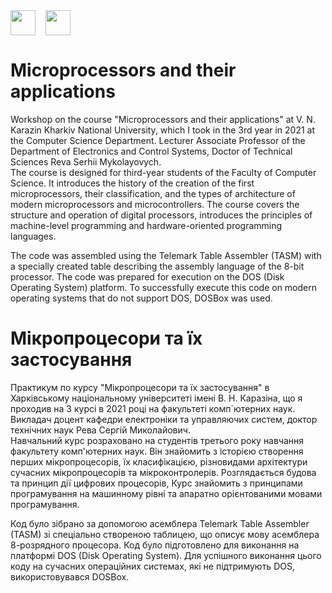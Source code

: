 <div style="display: flex;">
    <img src="https://static8.tgstat.ru/channels/_0/ce/ceecb42fcf878251779474152143188f.jpg" width="40" height="40">
    &nbsp;&nbsp;&nbsp;&nbsp;
    <img src="http://geometry.karazin.ua/themes/frontend/images/univer_logo.jpg" width="40" height="40">
</div>

# Microprocessors and their applications

Workshop on the course "Microprocessors and their applications" at V. N. Karazin Kharkiv National University, which I took in the 3rd year in 2021 at the Computer Science Department. Lecturer Associate Professor of the Department of Electronics and Control Systems, Doctor of Technical Sciences Reva Serhii Mykolayovych.\
The course is designed for third-year students of the Faculty of Computer Science. It introduces the history of the creation of the first microprocessors, their classification, and the types of architecture of modern microprocessors and microcontrollers. The course covers the structure and operation of digital processors, introduces the principles of machine-level programming and hardware-oriented programming languages.

The code was assembled using the Telemark Table Assembler (TASM) with a specially created table describing the assembly language of the 8-bit processor. The code was prepared for execution on the DOS (Disk Operating System) platform. To successfully execute this code on modern operating systems that do not support DOS, DOSBox was used.

# Мікропроцесори та їх застосування

Практикум по курсу "Мікропроцесори та їх застосування" в Харківському національному університеті імені В. Н. Каразіна, що я проходив на 3 курсі в 2021 році на факультеті комп`ютерних наук. Викладач доцент кафедри електроніки та управляючих систем, доктор технічних наук Рева Сергій Миколайович.\
Навчальний курс розраховано на студентів третього року навчання факультету комп'ютерних наук. Він знайомить з історією створення перших мікропроцесорів, їх класифікацією, різновидами архітектури сучасних мікропроцесорів та мікроконтролерів. Розглядається будова та принцип дії цифрових процесорів, Курс знайомить з принципами програмування на машинному рівні та апаратно орієнтованими мовами програмування.

Код було зібрано за допомогою асемблера Telemark Table Assembler (TASM) зі спеціально створеною таблицею, що описує мову асемблера 8-розрядного процесора. Код було підготовлено для виконання на платформі DOS (Disk Operating System). Для успішного виконання цього коду на сучасних операційних системах, які не підтримують DOS, використовувався DOSBox.

